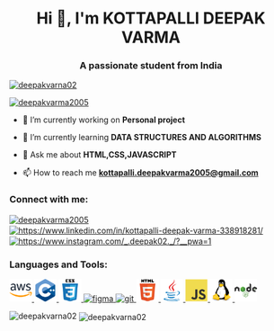 <h1 align="center">Hi 👋, I'm KOTTAPALLI DEEPAK VARMA</h1>
<h3 align="center">A passionate student from India</h3>

<p align="left"> <a href="https://github.com/ryo-ma/github-profile-trophy"><img src="https://github-profile-trophy.vercel.app/?username=deepakvarna02" alt="deepakvarna02" /></a> </p>

<p align="left"> <a href="https://twitter.com/deepakvarma2005" target="blank"><img src="https://img.shields.io/twitter/follow/deepakvarma2005?logo=twitter&style=for-the-badge" alt="deepakvarma2005" /></a> </p>

- 🔭 I’m currently working on **Personal project**

- 🌱 I’m currently learning **DATA STRUCTURES AND ALGORITHMS**

- 💬 Ask me about **HTML,CSS,JAVASCRIPT**

- 📫 How to reach me **kottapalli.deepakvarma2005@gmail.com**

<h3 align="left">Connect with me:</h3>
<p align="left">
<a href="https://twitter.com/deepakvarma2005" target="blank"><img align="center" src="https://raw.githubusercontent.com/rahuldkjain/github-profile-readme-generator/master/src/images/icons/Social/twitter.svg" alt="deepakvarma2005" height="30" width="40" /></a>
<a href="https://linkedin.com/in/https://www.linkedin.com/in/kottapalli-deepak-varma-338918281/" target="blank"><img align="center" src="https://raw.githubusercontent.com/rahuldkjain/github-profile-readme-generator/master/src/images/icons/Social/linked-in-alt.svg" alt="https://www.linkedin.com/in/kottapalli-deepak-varma-338918281/" height="30" width="40" /></a>
<a href="https://instagram.com/https://www.instagram.com/_.deepak02._/?__pwa=1" target="blank"><img align="center" src="https://raw.githubusercontent.com/rahuldkjain/github-profile-readme-generator/master/src/images/icons/Social/instagram.svg" alt="https://www.instagram.com/_.deepak02._/?__pwa=1" height="30" width="40" /></a>
</p>

<h3 align="left">Languages and Tools:</h3>
<p align="left"> <a href="https://aws.amazon.com" target="_blank" rel="noreferrer"> <img src="https://raw.githubusercontent.com/devicons/devicon/master/icons/amazonwebservices/amazonwebservices-original-wordmark.svg" alt="aws" width="40" height="40"/> </a> <a href="https://www.w3schools.com/cpp/" target="_blank" rel="noreferrer"> <img src="https://raw.githubusercontent.com/devicons/devicon/master/icons/cplusplus/cplusplus-original.svg" alt="cplusplus" width="40" height="40"/> </a> <a href="https://www.w3schools.com/css/" target="_blank" rel="noreferrer"> <img src="https://raw.githubusercontent.com/devicons/devicon/master/icons/css3/css3-original-wordmark.svg" alt="css3" width="40" height="40"/> </a> <a href="https://www.figma.com/" target="_blank" rel="noreferrer"> <img src="https://www.vectorlogo.zone/logos/figma/figma-icon.svg" alt="figma" width="40" height="40"/> </a> <a href="https://git-scm.com/" target="_blank" rel="noreferrer"> <img src="https://www.vectorlogo.zone/logos/git-scm/git-scm-icon.svg" alt="git" width="40" height="40"/> </a> <a href="https://www.w3.org/html/" target="_blank" rel="noreferrer"> <img src="https://raw.githubusercontent.com/devicons/devicon/master/icons/html5/html5-original-wordmark.svg" alt="html5" width="40" height="40"/> </a> <a href="https://www.java.com" target="_blank" rel="noreferrer"> <img src="https://raw.githubusercontent.com/devicons/devicon/master/icons/java/java-original.svg" alt="java" width="40" height="40"/> </a> <a href="https://developer.mozilla.org/en-US/docs/Web/JavaScript" target="_blank" rel="noreferrer"> <img src="https://raw.githubusercontent.com/devicons/devicon/master/icons/javascript/javascript-original.svg" alt="javascript" width="40" height="40"/> </a> <a href="https://www.linux.org/" target="_blank" rel="noreferrer"> <img src="https://raw.githubusercontent.com/devicons/devicon/master/icons/linux/linux-original.svg" alt="linux" width="40" height="40"/> </a> <a href="https://nodejs.org" target="_blank" rel="noreferrer"> <img src="https://raw.githubusercontent.com/devicons/devicon/master/icons/nodejs/nodejs-original-wordmark.svg" alt="nodejs" width="40" height="40"/> </a> </p>

<p><img align="left" src="https://github-readme-stats.vercel.app/api/top-langs?username=deepakvarna02&show_icons=true&locale=en&layout=compact" alt="deepakvarna02" /></p>

<p>&nbsp;<img align="center" src="https://github-readme-stats.vercel.app/api?username=deepakvarna02&show_icons=true&locale=en" alt="deepakvarna02" /></p>
